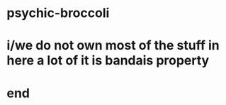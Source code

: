 # psychic-broccoli
# i/we do not own most of the stuff in here a lot of it is bandais property

# end
